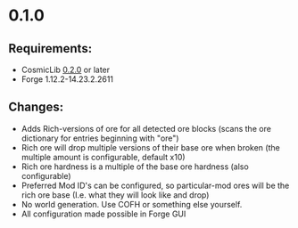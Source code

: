 # 0.1.0

## Requirements:

* CosmicLib [0.2.0](https://github.com/CosmicDan-Minecraft/CosmicLib/releases/tag/0.2.0) or later
* Forge 1.12.2-14.23.2.2611

## Changes:

* Adds Rich-versions of ore for all detected ore blocks (scans the ore dictionary for entries beginning with "ore")
* Rich ore will drop multiple versions of their base ore when broken (the multiple amount is configurable, default x10)
* Rich ore hardness is a multiple of the base ore hardness (also configurable)
* Preferred Mod ID's can be configured, so particular-mod ores will be the rich ore base (I.e. what they will look like and drop)
* No world generation. Use COFH or something else yourself.
* All configuration made possible in Forge GUI 

